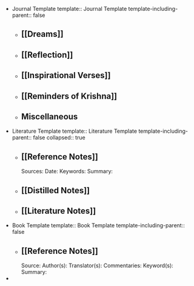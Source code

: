 - Journal Template
  template:: Journal Template
  template-including-parent:: false
	- ## [[Dreams]]
	- ## [[Reflection]]
	- ## [[Inspirational Verses]]
	- ## [[Reminders of Krishna]]
	- ## Miscellaneous
- Literature Template
  template:: Literature Template
  template-including-parent:: false
  collapsed:: true
	- ## [[Reference Notes]]
	  Sources:
	  Date:
	  Keywords:
	  Summary:
	- ## [[Distilled Notes]]
	- ## [[Literature Notes]]
- Book Template
  template:: Book Template
  template-including-parent:: false
	- ## [[Reference Notes]]
	  Source:
	  Author(s):
	  Translator(s):
	  Commentaries:
	  Keyword(s):
	  Summary:
-